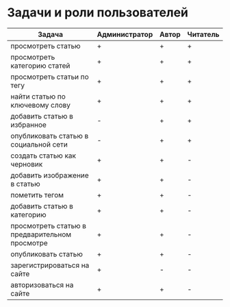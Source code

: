 # Задачи и роли пользователей

Задача | Администратор | Автор | Читатель
-- | -- | -- | --
просмотреть   статью | + | + | +
просмотреть   категорию статей | + | + | +
просмотреть   статьи по тегу | + | + | +
найти   статью по ключевому слову | + | + | +
добавить   статью в избранное | - | + | +
опубликовать   статью в социальной сети | - | + | +
создать   статью как черновик | + | + | -
добавить   изображение в статью | + | + | -
пометить   тегом | + | + | -
добавить   статью в категорию | + | + | -
просмотреть   статью в предварительном просмотре | + | + | -
опубликовать   статью | + | + | -
зарегистрироваться   на сайте | + | - | -
авторизоваться   на сайте | + | + | -



